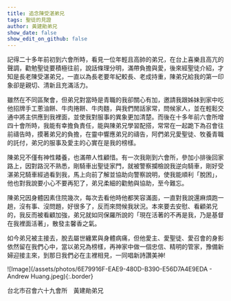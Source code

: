 ```yaml
---
title: 追念陳受湛弟兄
tags: 聖徒的見證
author: 黃建勛弟兄
show_date: false
show_edit_on_github: false
---
```


記得二十多年前初到六會所時，看見一位年輕且高帥的弟兄，在台上喜樂且高亢的聲調，勸勉聖徒要積極往前，說話條理分明，滿帶負擔與愛，後來經聖徒介紹，才知是長老陳受湛弟兄，一直以為長老要年紀較長、老成持重，陳弟兄給我的第一印象卻是親切、清新且充滿活力。

雖然在不同區聚會，但弟兄對當時是青職的我卻關心有加，邀請我跟姊妹到家中吃他招牌手工蔥油餅、牛肉捲餅、牛肉麵，與我們閒話家常，問候家人，並在輕鬆交通中將主供應到我裡面，並使我對服事的異象更加清楚。而後在十多年前六會所增四十會所時，我能有幸擔負責任，能與陳弟兄學習配搭，常常在一起跪下為召會往前禱告時，摸著弟兄的負擔，在靈中響應弟兄的禱告，阿們弟兄愛聖徒、牧養青職的託付，弟兄的服事及愛主的心實在是我的榜樣。

陳弟兄不僅有神性餧養，也滿帶人性顧惜。有一次我剛到六會所，參加小排後回家路上，因對路況不熟悉，剛騎車出聖徒家門，就被警察攔檢說我逆向騎車，剛好受湛弟兄騎車經過看到我，馬上向前了解並協助向警察說明，使我能順利「脫困」，他也對我說要小心不要再犯了，弟兄柔細的勸勉與協助，至今難忘。

陳弟兄因身體因素住院幾次，每次去看他時他都笑容滿面，一直對我說還麻煩跑一趟，沒有事、沒問題，好很多了，反而來問候我狀況。本來要去安慰、看顧弟兄的，我反而被看顧加強，弟兄就如同保羅所說的「現在活著的不再是我，乃是基督在我裡面活著」，散發主馨香之氣。

如今弟兄被主接去，脫去屬世纏累與身體病痛，但他愛主、愛聖徒、愛召會的身影依然留在我們心中，當以弟兄為榜樣，再神家中做一個忠信、精明的管家，豫備新婦迎接主來，到那日我們必在主裡相見，一同唱新詩讚美神!

![Image](/assets/photos/6E79916F-EAE9-480D-B390-E56D7A4E9EDA - Andrew Huang.jpeg){:.border}

台北市召會六十九會所　黃建勛弟兄



